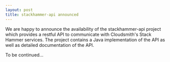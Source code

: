 ```yaml
---
layout: post
title: stackhammer-api announced
---
```

We are happy to announce the availability of the stackhammer-api project which provides a restful API to
communicate with Cloudsmith's Stack Hammer services. The project contains a Java implementation of the API as well as
detailed documentation of the API.

To be continued...